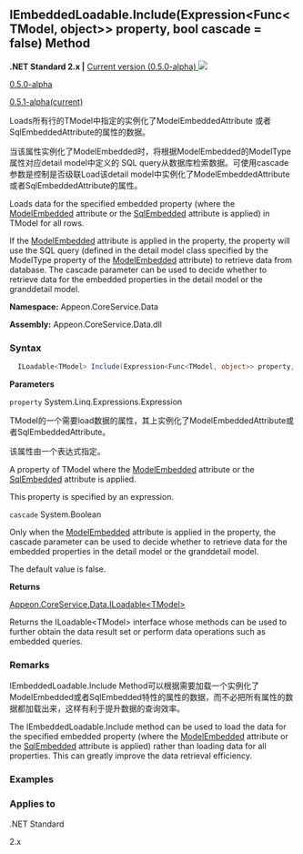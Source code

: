 

## **IEmbeddedLoadable.Include(Expression<Func<TModel, object>> property, bool cascade = false) Method**

**.NET Standard 2.x |**  <a href="javascript:void(0)" class="dropdown">Current version (0.5.0-alpha) <img src="~/images/dropdown.png"/></a>

<div class="otherversions"  value="versdiv">

<a href="javascript:void(0)">0.5.0-alpha</a>

<a href="javascript:void(0)">0.5.1-alpha(current)</a>

</div>

Loads所有行的TModel中指定的实例化了ModelEmbeddedAttribute 或者SqlEmbeddedAttribute的属性的数据。

当该属性实例化了ModelEmbedded时，将根据ModelEmbedded的ModelType属性对应detail model中定义的 SQL query从数据库检索数据。可使用cascade参数是控制是否级联Load该detail model中实例化了ModelEmbeddedAttribute或者SqlEmbeddedAttribute的属性。

Loads data for the specified embedded property (where the [ModelEmbedded](../../ModelAttribute/Property/ModelEmbeddedAttribute/ModelEmbeddedAttribute.html) attribute or the [SqlEmbedded](../../ModelAttribute/Property/SqlEmbeddedAttribute/SqlEmbeddedAttribute.html) attribute is applied) in TModel for all rows.

If the [ModelEmbedded](../../ModelAttribute/Property/ModelEmbeddedAttribute/ModelEmbeddedAttribute.html) attribute is applied in the property, the property will use the SQL query (defined in the detail model class specified by the ModelType property of the [ModelEmbedded](../../ModelAttribute/Property/ModelEmbeddedAttribute/ModelEmbeddedAttribute.html) attribute) to retrieve data from database. The cascade parameter can be used to decide whether to retrieve data for the embedded properties in the detail model or the granddetail model.

 **Namespace:** Appeon.CoreService.Data

 **Assembly:** Appeon.CoreService.Data.dll

### **Syntax**

```c#
  ILoadable<TModel> Include(Expression<Func<TModel, object>> property, bool cascade = false);
```

**Parameters**

`property` System.Linq.Expressions.Expression

TModel的一个需要load数据的属性，其上实例化了ModelEmbeddedAttribute或者SqlEmbeddedAttribute。

该属性由一个表达式指定。

A property of TModel where the [ModelEmbedded](../../ModelAttribute/Property/ModelEmbeddedAttribute/ModelEmbeddedAttribute.html) attribute or the [SqlEmbedded](../../ModelAttribute/Property/SqlEmbeddedAttribute/SqlEmbeddedAttribute.html) attribute is applied.

This property is specified by an expression.

`cascade` System.Boolean

Only when the [ModelEmbedded](../../ModelAttribute/Property/ModelEmbeddedAttribute/ModelEmbeddedAttribute.html) attribute is applied in the property, the cascade parameter can be used to decide whether to retrieve data for the embedded properties in the detail model or the granddetail model.

The default value is false.

**Returns**

[Appeon.CoreService.Data.ILoadable&#60;TModel>](../../ILoadable/ILoadable.html)


Returns the ILoadable&#60;TModel> interface whose methods can be used to further obtain the data result set or perform data operations such as embedded queries.

### **Remarks**

IEmbeddedLoadable.Include Method可以根据需要加载一个实例化了ModelEmbedded或者SqlEmbedded特性的属性的数据，而不必把所有属性的数据都加载出来，这样有利于提升数据的查询效率。

The IEmbeddedLoadable.Include method can be used to load the data for the specified embedded property (where the [ModelEmbedded](../../ModelAttribute/Property/ModelEmbeddedAttribute/ModelEmbeddedAttribute.html) attribute or the [SqlEmbedded](../../ModelAttribute/Property/SqlEmbeddedAttribute/SqlEmbeddedAttribute.html) attribute is applied) rather than loading data for all properties. This can greatly improve the data retrieval efficiency.

### **Examples**




### **Applies to**

.NET Standard 

2.x